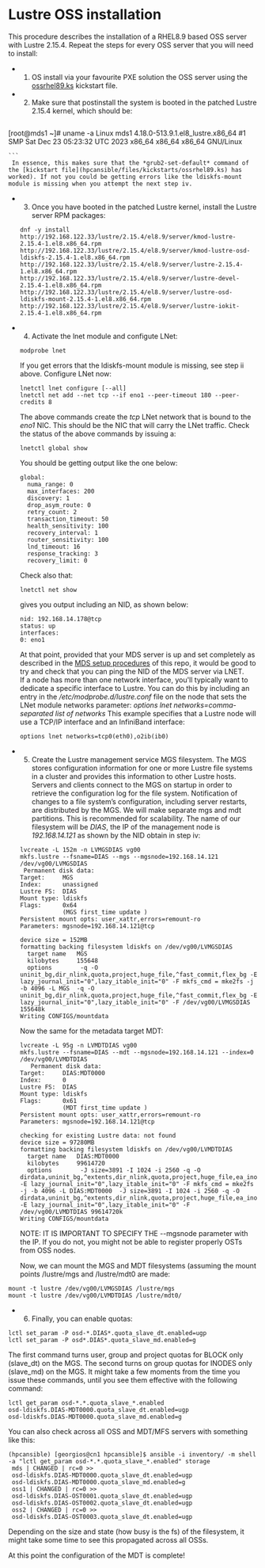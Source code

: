 # Lustre OSS installation

This procedure describes the installation of a RHEL8.9 based OSS server with Lustre 2.15.4. Repeat the steps for every OSS server that you will need to install:

- 1) OS install via your favourite PXE solution the OSS server using the [ossrhel89.ks](../hpcansible/files/kickstarts/ossrhel89.ks) kickstart file.  
- 2) Make sure that postinstall the system is booted in the patched Lustre 2.15.4 kernel, which should be: 
    ``` 
[root@mds1 ~]# uname -a
Linux mds1 4.18.0-513.9.1.el8_lustre.x86_64 #1 SMP Sat Dec 23 05:23:32 UTC 2023 x86_64 x86_64 x86_64 GNU/Linux
    
    ```
     In essence, this makes sure that the *grub2-set-default* command of the [kickstart file](hpcansible/files/kickstarts/ossrhel89.ks) has worked). If not you could be getting errors like the ldiskfs-mount module is missing when you attempt the next step iv.
- 3) Once you have booted in the patched Lustre kernel, install the Lustre server RPM packages:
    ```
    dnf -y install http://192.168.122.33/lustre/2.15.4/el8.9/server/kmod-lustre-2.15.4-1.el8.x86_64.rpm http://192.168.122.33/lustre/2.15.4/el8.9/server/kmod-lustre-osd-ldiskfs-2.15.4-1.el8.x86_64.rpm http://192.168.122.33/lustre/2.15.4/el8.9/server/lustre-2.15.4-1.el8.x86_64.rpm http://192.168.122.33/lustre/2.15.4/el8.9/server/lustre-devel-2.15.4-1.el8.x86_64.rpm http://192.168.122.33/lustre/2.15.4/el8.9/server/lustre-osd-ldiskfs-mount-2.15.4-1.el8.x86_64.rpm http://192.168.122.33/lustre/2.15.4/el8.9/server/lustre-iokit-2.15.4-1.el8.x86_64.rpm
    ```
- 4) Activate the lnet module and configute LNet:
    ```
    modprobe lnet
    ```
    If you get errors that the ldiskfs-mount module is missing, see step ii above.
    Configure LNet now:
    ```
    lnetctl lnet configure [--all]
    lnetctl net add --net tcp --if eno1 --peer-timeout 180 --peer-credits 8
    ```
    The above commands create the *tcp* LNet network that is bound to the *eno1* NIC. This should be the NIC that will carry the LNet traffic. Check the status of the above commands by issuing a:
    ```
    lnetctl global show
    ```
    You should be getting output like the one below:
    ```
    global:
      numa_range: 0
      max_interfaces: 200
      discovery: 1
      drop_asym_route: 0
      retry_count: 2
      transaction_timeout: 50
      health_sensitivity: 100
      recovery_interval: 1
      router_sensitivity: 100
      lnd_timeout: 16
      response_tracking: 3
      recovery_limit: 0
     ```
     Check also that: 
     ```
     lnetctl net show
     ```
     gives you output including an NID, as shown below:
     ```
     nid: 192.168.14.178@tcp
     status: up
     interfaces:
     0: eno1
     ```
     At that point, provided that your MDS server is up and set completely as described in the [MDS setup procedures](install-lustre-mds.md) of this repo, it would be good to try and check that you can ping the NID of the MDS server via LNET.  
     If a node has more than one network interface, you'll typically want to dedicate a specific interface to Lustre. You can do this by including an entry in the */etc/modprobe.d/lustre.conf* file on the node that sets the LNet module networks parameter:
     *options lnet networks=comma-separated list of networks*
     This example specifies that a Lustre node will use a TCP/IP interface and an InfiniBand interface:
     ```
     options lnet networks=tcp0(eth0),o2ib(ib0)
     ```
- 5) Create the Lustre management service MGS filesystem. The MGS stores configuration information for one or more Lustre file systems in a cluster and provides this information to other Lustre hosts. Servers and clients connect to the MGS on startup in order to retrieve the configuration log for the file system. Notification of changes to a file system’s configuration, including server restarts, are distributed by the MGS. We will make separate mgs and mdt partitions. This is recommended for scalability. The name of our filesystem will be *DIAS*, the IP of the management node is *192.168.14.121* as shown by the NID obtain in step iv:
  ```
  lvcreate -L 152m -n LVMGSDIAS vg00
  mkfs.lustre --fsname=DIAS --mgs --mgsnode=192.168.14.121 /dev/vg00/LVMGSDIAS
   Permanent disk data:
  Target:     MGS
  Index:      unassigned
  Lustre FS:  DIAS
  Mount type: ldiskfs
  Flags:      0x64
              (MGS first_time update )
  Persistent mount opts: user_xattr,errors=remount-ro
  Parameters: mgsnode=192.168.14.121@tcp

  device size = 152MB
  formatting backing filesystem ldiskfs on /dev/vg00/LVMGSDIAS
	target name   MGS
	kilobytes     155648
	options        -q -O uninit_bg,dir_nlink,quota,project,huge_file,^fast_commit,flex_bg -E lazy_journal_init="0",lazy_itable_init="0" -F mkfs_cmd = mke2fs -j -b 4096 -L MGS  -q -O uninit_bg,dir_nlink,quota,project,huge_file,^fast_commit,flex_bg -E lazy_journal_init="0",lazy_itable_init="0" -F /dev/vg00/LVMGSDIAS 155648k
  Writing CONFIGS/mountdata
  ```
     
     Now the same for the metadata target MDT:

  ```
  lvcreate -L 95g -n LVMDTDIAS vg00
  mkfs.lustre --fsname=DIAS --mdt --mgsnode=192.168.14.121 --index=0 /dev/vg00/LVMDTDIAS
     Permanent disk data:
  Target:     DIAS:MDT0000
  Index:      0
  Lustre FS:  DIAS
  Mount type: ldiskfs
  Flags:      0x61
              (MDT first_time update )
  Persistent mount opts: user_xattr,errors=remount-ro
  Parameters: mgsnode=192.168.14.121@tcp

  checking for existing Lustre data: not found
  device size = 97280MB
  formatting backing filesystem ldiskfs on /dev/vg00/LVMDTDIAS
	target name   DIAS:MDT0000
	kilobytes     99614720
	options        -J size=3891 -I 1024 -i 2560 -q -O dirdata,uninit_bg,^extents,dir_nlink,quota,project,huge_file,ea_inode,large_dir,^fast_commit,flex_bg -E lazy_journal_init="0",lazy_itable_init="0" -F mkfs_cmd = mke2fs -j -b 4096 -L DIAS:MDT0000  -J size=3891 -I 1024 -i 2560 -q -O dirdata,uninit_bg,^extents,dir_nlink,quota,project,huge_file,ea_inode,large_dir,^fast_commit,flex_bg -E lazy_journal_init="0",lazy_itable_init="0" -F /dev/vg00/LVMDTDIAS 99614720k
  Writing CONFIGS/mountdata                               
  ```
  NOTE: IT IS IMPORTANT TO SPECIFY THE --mgsnode parameter with the IP. If you do not, you might not be able to register properly OSTs from OSS nodes. 

  Now, we can mount the MGS and MDT filesystems (assuming the mount points /lustre/mgs and /lustre/mdt0 are made:
  
 ```
 mount -t lustre /dev/vg00/LVMGSDIAS /lustre/mgs
 mount -t lustre /dev/vg00/LVMDTDIAS /lustre/mdt0/
 ```

- 6) Finally, you can enable quotas:
 ```
 lctl set_param -P osd-*.DIAS*.quota_slave_dt.enabled=ugp
 lctl set_param -P osd*.DIAS*.quota_slave_md.enabled=g
 ```
  
  The first command turns user, group and project quotas for BLOCK only (slave_dt) on the MGS. The second turns on group quotas for INODES only (slave_md) on the MGS. It might take a few moments from the time you issue these commands, until you see them effective with the following command:
 ```
 lctl get_param osd-*.*.quota_slave_*.enabled
 osd-ldiskfs.DIAS-MDT0000.quota_slave_dt.enabled=ugp
 osd-ldiskfs.DIAS-MDT0000.quota_slave_md.enabled=g
 ```

 You can also check across all OSS and MDT/MFS servers with something like this:
 ```
 (hpcansible) [georgios@cn1 hpcansible]$ ansible -i inventory/ -m shell -a "lctl get_param osd-*.*.quota_slave_*.enabled" storage
  mds | CHANGED | rc=0 >>
  osd-ldiskfs.DIAS-MDT0000.quota_slave_dt.enabled=ugp
  osd-ldiskfs.DIAS-MDT0000.quota_slave_md.enabled=g
  oss1 | CHANGED | rc=0 >>
  osd-ldiskfs.DIAS-OST0001.quota_slave_dt.enabled=ugp
  osd-ldiskfs.DIAS-OST0002.quota_slave_dt.enabled=ugp
  oss2 | CHANGED | rc=0 >>
  osd-ldiskfs.DIAS-OST0003.quota_slave_dt.enabled=ugp
 ```
 
 Depending on the size and state (how busy is the fs) of the filesystem, it might take some time to see this propagated across all OSSs.


At this point the configuration of the MDT is complete!

 



   
   


